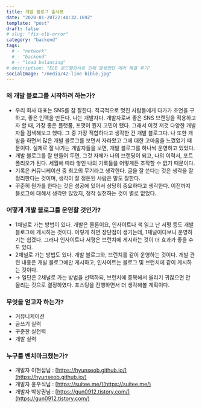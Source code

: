 ```yaml
---
title: 개발 블로그 출사표
date: "2020-01-20T22:40:32.169Z"
template: "post"
draft: false
# slug: "fix-elb-error"
category: "backend"
tags:
  # - "network"
  # - "backend"
  # - "load balancing"
# description: "ELB 로드밸런서로 인해 발생했던 에러 해결 후기"
socialImage: "/media/42-line-bible.jpg"
---
```


### 왜 개발 블로그를 시작하려 하는가?

- 우리 회사 대표는 SNS를 참 잘한다. 적극적으로 멋진 사람들에게 다가가 조언을 구하고, 좋은 인맥을 만든다. 나는 개발자다. 개발자로써 좋은 SNS 브랜딩을 적용하고자 할 때, 가장 좋은 플랫폼, 포맷이 뭔지 고민이 됐다. 그래서 이것 저것 다양한 개발자들 검색해보고 했다. 그 중 가장 적합하다고 생각한 건 개발 블로그다. 나 또한 개발을 하면서 많은 개발 블로그를 보면서 자라왔고 그에 대한 고마움을 느꼈었기 때문이다. 실제로 잘 나가는 개발자들을 보면, 개발 블로그를 하나씩 운영하고 있었다.
- 개발 블로그를 잘 만들어 두면, 그것 자체가 나의 브랜딩이 되고, 나의 이력서, 포트폴리오가 된다. 세월에 따라 쌓인 나의 기록들을 어떻게든 조작할 수 없기 때문이다.
- 기록은 커뮤니케이션 중 최고의 무기라고 생각한다. 글을 잘 쓴다는 것은 생각을 잘 정리한다는 것이며, 생각이 잘 정돈된 사람은 말도 잘한다.
- 꾸준히 뭔가를 한다는 것은 성공에 있어서 상당히 중요하다고 생각한다. 이전까지 블로그에 대해서 생각만 많았지, 정작 실천하는 것이 별로 없었다.

### 어떻게 개발 블로그를 운영할 것인가?

- 1채널로 가는 방법이 있다. 개발은 물론이요, 인사이트나 책 읽고 난 서평 등도 개발 블로그에 게시하는 것이다. 이렇게 하면 장단점이 생기는데, 1채널이다보니 운영하기는 쉽겠다. 그러나 인사이트나 서평은 브런치에 게시하는 것이 더 효과가 좋을 수도 있다.
- 2채널로 가는 방법도 있다. 개발 블로그와, 브런치를 같이 운영하는 것이다. 개발 관련 내용은 개발 블로그에만 게시하고, 인사이트는 블로그 및 브런치에 같이 게시하는 것이다.
- → 일단은 2채널로 가는 방법을 선택하되, 브런치에 중복해서 올리기 귀찮으면 안 올리는 것으로 결정하였다. 포스팅을 진행하면서 더 생각해볼 계획이다.

### 무엇을 얻고자 하는가?

- 커뮤니케이션
- 글쓰기 실력
- 꾸준한 실천력
- 개발 실력

### 누구를 벤치마크했는가?

- 개발자 이현섭님 : [https://hyunseob.github.io/](https://hyunseob.github.io/)
- 개발자 윤우식님 : [https://suitee.me/](https://suitee.me/)
- 개발자 박상권님 : [https://gun0912.tistory.com/](https://gun0912.tistory.com/)
